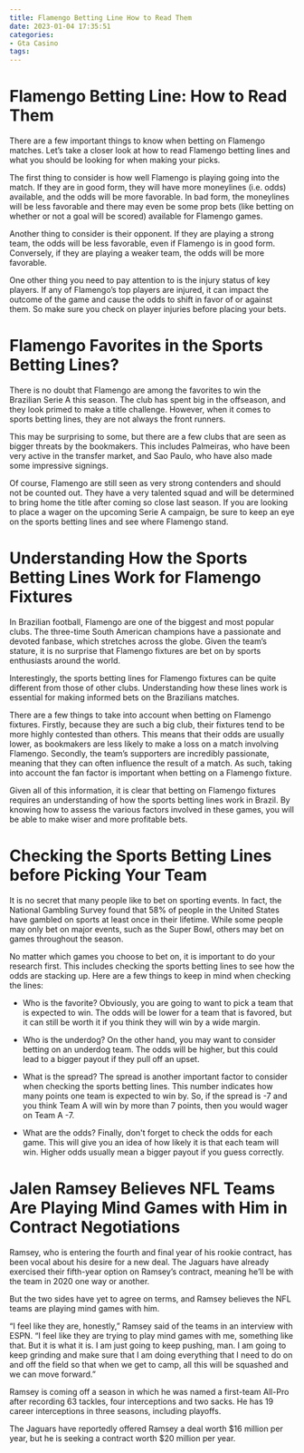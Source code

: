 ```yaml
---
title: Flamengo Betting Line How to Read Them
date: 2023-01-04 17:35:51
categories:
- Gta Casino
tags:
---
```



#  Flamengo Betting Line: How to Read Them

There are a few important things to know when betting on Flamengo matches. Let’s take a closer look at how to read Flamengo betting lines and what you should be looking for when making your picks.

The first thing to consider is how well Flamengo is playing going into the match. If they are in good form, they will have more moneylines (i.e. odds) available, and the odds will be more favorable. In bad form, the moneylines will be less favorable and there may even be some prop bets (like betting on whether or not a goal will be scored) available for Flamengo games.

Another thing to consider is their opponent. If they are playing a strong team, the odds will be less favorable, even if Flamengo is in good form. Conversely, if they are playing a weaker team, the odds will be more favorable.

One other thing you need to pay attention to is the injury status of key players. If any of Flamengo’s top players are injured, it can impact the outcome of the game and cause the odds to shift in favor of or against them. So make sure you check on player injuries before placing your bets.

#  Flamengo Favorites in the Sports Betting Lines?

There is no doubt that Flamengo are among the favorites to win the Brazilian Serie A this season. The club has spent big in the offseason, and they look primed to make a title challenge. However, when it comes to sports betting lines, they are not always the front runners.

This may be surprising to some, but there are a few clubs that are seen as bigger threats by the bookmakers. This includes Palmeiras, who have been very active in the transfer market, and Sao Paulo, who have also made some impressive signings.

Of course, Flamengo are still seen as very strong contenders and should not be counted out. They have a very talented squad and will be determined to bring home the title after coming so close last season. If you are looking to place a wager on the upcoming Serie A campaign, be sure to keep an eye on the sports betting lines and see where Flamengo stand.

#  Understanding How the Sports Betting Lines Work for Flamengo Fixtures 

In Brazilian football, Flamengo are one of the biggest and most popular clubs. The three-time South American champions have a passionate and devoted fanbase, which stretches across the globe. Given the team’s stature, it is no surprise that Flamengo fixtures are bet on by sports enthusiasts around the world. 

Interestingly, the sports betting lines for Flamengo fixtures can be quite different from those of other clubs. Understanding how these lines work is essential for making informed bets on the Brazilians matches. 

There are a few things to take into account when betting on Flamengo fixtures. Firstly, because they are such a big club, their fixtures tend to be more highly contested than others. This means that their odds are usually lower, as bookmakers are less likely to make a loss on a match involving Flamengo. Secondly, the team’s supporters are incredibly passionate, meaning that they can often influence the result of a match. As such, taking into account the fan factor is important when betting on a Flamengo fixture. 

Given all of this information, it is clear that betting on Flamengo fixtures requires an understanding of how the sports betting lines work in Brazil. By knowing how to assess the various factors involved in these games, you will be able to make wiser and more profitable bets.

#  Checking the Sports Betting Lines before Picking Your Team 

It is no secret that many people like to bet on sporting events. In fact, the National Gambling Survey found that 58% of people in the United States have gambled on sports at least once in their lifetime. While some people may only bet on major events, such as the Super Bowl, others may bet on games throughout the season. 

No matter which games you choose to bet on, it is important to do your research first. This includes checking the sports betting lines to see how the odds are stacking up. Here are a few things to keep in mind when checking the lines: 

- Who is the favorite? Obviously, you are going to want to pick a team that is expected to win. The odds will be lower for a team that is favored, but it can still be worth it if you think they will win by a wide margin. 

- Who is the underdog? On the other hand, you may want to consider betting on an underdog team. The odds will be higher, but this could lead to a bigger payout if they pull off an upset. 

- What is the spread? The spread is another important factor to consider when checking the sports betting lines. This number indicates how many points one team is expected to win by. So, if the spread is -7 and you think Team A will win by more than 7 points, then you would wager on Team A -7. 

- What are the odds? Finally, don't forget to check the odds for each game. This will give you an idea of how likely it is that each team will win. Higher odds usually mean a bigger payout if you guess correctly.

#  Jalen Ramsey Believes NFL Teams Are Playing Mind Games with Him in Contract Negotiations

Ramsey, who is entering the fourth and final year of his rookie contract, has been vocal about his desire for a new deal. The Jaguars have already exercised their fifth-year option on Ramsey’s contract, meaning he’ll be with the team in 2020 one way or another.

But the two sides have yet to agree on terms, and Ramsey believes the NFL teams are playing mind games with him.

“I feel like they are, honestly,” Ramsey said of the teams in an interview with ESPN. “I feel like they are trying to play mind games with me, something like that. But it is what it is. I am just going to keep pushing, man. I am going to keep grinding and make sure that I am doing everything that I need to do on and off the field so that when we get to camp, all this will be squashed and we can move forward.”

Ramsey is coming off a season in which he was named a first-team All-Pro after recording 63 tackles, four interceptions and two sacks. He has 19 career interceptions in three seasons, including playoffs.

The Jaguars have reportedly offered Ramsey a deal worth $16 million per year, but he is seeking a contract worth $20 million per year.
